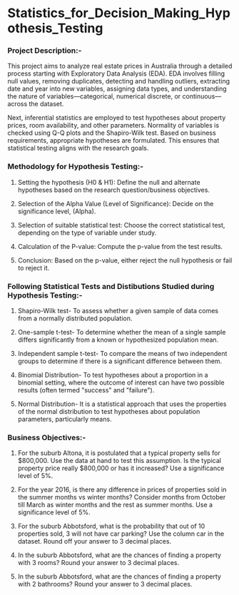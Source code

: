 # Statistics_for_Decision_Making_Hypothesis_Testing

### Project Description:-

This project aims to analyze real estate prices in Australia through a detailed process starting with Exploratory Data Analysis (EDA). EDA involves filling null values, removing duplicates, detecting and handling outliers, extracting date and year into new variables, assigning data types, and understanding the nature of variables—categorical, numerical discrete, or continuous—across the dataset.

Next, inferential statistics are employed to test hypotheses about property prices, room availability, and other parameters. Normality of variables is checked using Q-Q plots and the Shapiro-Wilk test. Based on business requirements, appropriate hypotheses are formulated. This ensures that statistical testing aligns with the research goals.

### Methodology for Hypothesis Testing:-

1. Setting the hypothesis (H0 & H1): Define the null and alternate hypotheses based on the research question/business objectives.

2. Selection of the Alpha Value (Level of Significance): Decide on the significance level, (Alpha).

3. Selection of suitable statistical test: Choose the correct statistical test, depending on the type of variable under study.

4. Calculation of the P-value: Compute the p-value from the test results.

5. Conclusion: Based on the p-value, either reject the null hypothesis or fail to reject it.

### Following Statistical Tests and Distibutions Studied during Hypothesis Testing:-

1. Shapiro-Wilk test- To assess whether a given sample of data comes from a normally distributed population.

2. One-sample t-test- To determine whether the mean of a single sample differs significantly from a known or hypothesized population mean.

3. Independent sample t-test- To compare the means of two independent groups to determine if there is a significant difference between them. 

4. Binomial Distribution- To test hypotheses about a proportion in a binomial setting, where the outcome of interest can have two possible results (often termed "success" and "failure").

5. Normal Distribution- It is a statistical approach that uses the properties of the normal distribution to test hypotheses about population parameters, particularly means.

### Business Objectives:-

1. For the suburb Altona, it is postulated that a typical property sells for $800,000. Use the data at hand to test this assumption. Is the typical property price really $800,000 or has it increased? Use a significance level of 5%. 

2. For the year 2016, is there any difference in prices of properties sold in the summer months vs winter months? Consider months from October till March as winter months and the rest as summer months. Use a significance level of 5%. 

3. For the suburb Abbotsford, what is the probability that out of 10 properties sold, 3 will not have car parking? Use the column car in the dataset. Round off your answer to 3 decimal places. 

4. In the suburb Abbotsford, what are the chances of finding a property with 3 rooms? Round your answer to 3 decimal places. 

5. In the suburb Abbotsford, what are the chances of finding a property with 2 bathrooms? Round your answer to 3 decimal places. 

